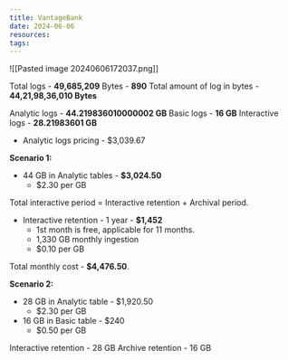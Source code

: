 ```yaml
---
title: VantageBank
date: 2024-06-06
resources: 
tags:
---
```

![[Pasted image 20240606172037.png]]

Total logs - **49,685,209**
Bytes - **890**
Total amount of log in bytes - **44,21,98,36,010 Bytes**


Analytic logs - **44.219836010000002 GB**
Basic logs - **16 GB**
Interactive logs - **28.21983601 GB**

- Analytic logs pricing - $3,039.67


**Scenario 1:**

- 44 GB in Analytic tables - **$3,024.50**
	- $2.30 per GB

Total interactive period = Interactive retention + Archival period.

- Interactive retention - 1 year - **$1,452**
	- 1st month is free, applicable for 11 months.
	- 1,330 GB monthly ingestion
	- $0.10 per GB

Total monthly cost - **$4,476.50**.

**Scenario 2:**

- 28 GB in Analytic table - $1,920.50
	- $2.30 per GB
- 16 GB in Basic table - $240
	- $0.50 per GB

Interactive retention - 28 GB
Archive retention - 16 GB